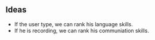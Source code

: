 
## Ideas
- If the user type, we can rank his language skills.
- If he is recording, we can rank his communiation skills.